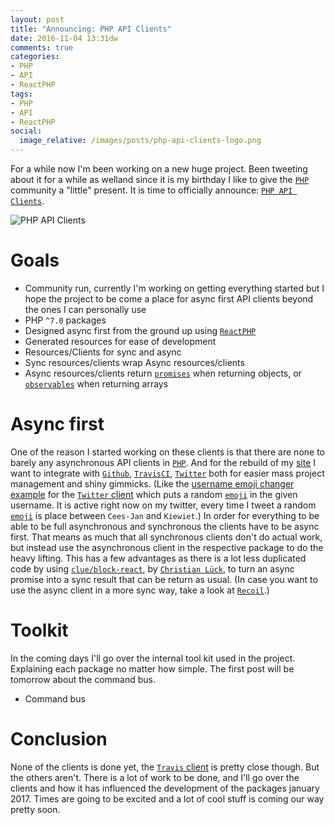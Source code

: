 ```yaml
---
layout: post
title: "Announcing: PHP API Clients"
date: 2016-11-04 13:31dw
comments: true
categories:
- PHP
- API
- ReactPHP
tags:
- PHP
- API
- ReactPHP
social:
  image_relative: /images/posts/php-api-clients-logo.png
---
```


For a while now I'm been working on a new huge project. Been tweeting about it for a while as welland since it is my birthday I like to give the [`PHP`](http://php.net/) community a "little" present. It is time to officially announce: [`PHP API Clients`](https://php-api-clients.org/). 

![PHP API Clients](/images/posts/php-api-clients-logo-960.png)

<!-- More -->

# Goals

* Community run, currently I'm working on getting everything started but I hope the project to be come a place for async first API clients beyond the ones I can personally use
* PHP `^7.0` packages
* Designed async first from the ground up using [`ReactPHP`](https://github.com/reactphp)
* Generated resources for ease of development
* Resources/Clients for sync and async
 * Sync resources/clients wrap Async resources/clients
 * Async resources/clients return [`promises`](https://github.com/reactphp/promise) when returning objects, or [`observables`](https://github.com/ReactiveX/RxPHP) when returning arrays

# Async first

One of the reason I started working on these clients is that there are none to barely any asynchronous API clients in [`PHP`](http://php.net/). 
And for the rebuild of my [site](https://wyrihaximus.net/) I want to integrate with [`Github`](https://github.com/), [`TravisCI`](https://travis-ci.org/), [`Twitter`](https://twitter.com/) both for easier mass project management and shiny gimmicks. 
(Like the [username emoji changer example](https://github.com/php-api-clients/twitter/blob/master/examples/profile-update-username-on-tweet-async.php) for the [`Twitter` client](https://php-api-clients.org/clients/twitter/) which puts a random [`emoji`](http://unicode.org/emoji/charts/full-emoji-list.html) in the given username. It is active right now on my twitter, every time I tweet a random [`emoji`](http://unicode.org/emoji/charts/full-emoji-list.html) is place between `Cees-Jan` and `Kiewiet`.)
In order for everything to be able to be full asynchronous and synchronous the clients have to be async first. 
That means as much that all synchronous clients don't do actual work, but instead use the asynchronous client in the respective package to do the heavy lifting.
This has a few advantages as there is a lot less duplicated code by using [`clue/block-react`](https://github.com/clue/php-block-react), by [`Christian Lück`](https://twitter.com/another_clue), to turn an async promise into a sync result that can be return as usual.
(In case you want to use the async client in a more sync way, take a look at [`Recoil`](https://github.com/recoilphp/recoil).)

# Toolkit

In the coming days I'll go over the internal tool kit used in the project. Explaining each package no matter how simple. The first post will be tomorrow about the command bus.

* Command bus

# Conclusion

None of the clients is done yet, the [`Travis` client](https://github.com/php-api-clients/travis) is pretty close though. But the others aren't.
There is a lot of work to be done, and I'll go over the clients and how it has influenced the development of the packages january 2017. 
Times are going to be excited and a lot of cool stuff is coming our way pretty soon.
